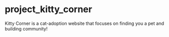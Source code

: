 # project_kitty_corner
Kitty Corner is a cat-adoption website that focuses on finding you a pet and building community!
